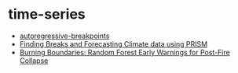 # time-series

- [autoregressive-breakpoints](../time_series/autoregressive-breakpoints/index.md)
- [Finding Breaks and Forecasting Climate data using PRISM](../time_series/prism_tipping_point_forecast/index.md)
- [Burning Boundaries: Random Forest Early Warnings for Post-Fire Collapse](../remote_sensing/post_fire_tipping_points_random_forest/index.md)
